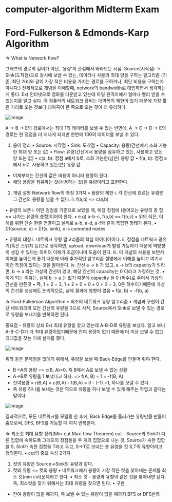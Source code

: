 # computer-algorithm Midterm Exam

# Ford-Fulkerson & Edmonds-Karp Algorithm

☆ What is Network flow?

그래프의 경로의 길이가 아닌, '용량'의 관점에서 바라보는 시점.
Source(시작점) -> Sink(도착점)으로 동시에 보낼 수 있는, 데이터나 사물의 최대 양을 구하는 알고리즘 (기존, 최단 거리와 같이 가장 적은 비용을 가지는 경로를 구하거나, 최단 비용을 구하는게 아니다.)
전체적으로 개념을 이해할때, network의 bandwidth로 대입하면서 생각하는게 좋다.
Ex) 인터넷으로 영화를 다운받고 있는데 파일 원격지에서 얼마나 빨리 받을 수 있는지를 알고 싶다. 각 컴퓨터의 네트워크 장비는 대역폭의 제한이 있기 때문에 가장 짧은 거리로 오는 것보다 대여곡이 큰 쪽으로 오는 것이 더 유리하다.

![image](https://user-images.githubusercontent.com/101514626/164952137-11f6c599-68b1-4b4c-a375-c55a87635368.png)

A -> B -> E의 경로에서는 최대 1의 데이터를 보낼 수 있는 반면에, A -> C -> D -> E의 경로는 한 정점을 더 지나게 되지만 한번에 100의 데이터를 보낼 수 있다.


1. 용어 정리
• Source: 시작점
• Sink: 도착점
• Capacity: 용량(간선에서 소화 가능한 최대 양 또는 값)
• Flow: 유량(간선에서 용량을 점유하고 있는, 사용하고 있는 양 또는 값)
• c(a, b): 정점 a에서 b로, 소화 가는한(남은) 용량 값
• f(a, b): 정점 a에서 b로, 사용하고 있는(쓴) 유량 값
- 이제부터는 간선의 값은 비용이 아니라 용량이 된다.
- 해당 용량을 점유하는 것(사용하는 것)을 유량이라고 표현한다.

2. 개념 설명
Network flow의 특징 3가지
• 용량의 제한
i. 각 간선에 흐르는 유량은 그 간선의 용량을 넘을 수 없다.
ii. f(a,b) <= c(a,b)

• 유량의 보존
i. 어떤 정점을 기준으로 보았을 때, 해당 정점에 (들어오는 유량의 총 합 == 나가는 유량의 총합)이어야 한다.
  ▪ e.g) a-b-c, f(a,b) == f(b,c)
  ▪ 위의 식은, 이해를 위한 단순 한줄 연결이고 실제로 a-b, a-d, a-f와 같이 복잡한 형태가 된다.
  ▪ Σf(source, x) = Σf(x, sink), x is conneted nodes
  
• 유량의 대칭
i. 네트워크 유량 알고리즘의 핵심 아이디어이다.
ii. 정점을 네트워크 공유기(혹은 스위치 등)으로 생각하면, upload, download가 발생 가능하기 때문에 역방향이 생길 수 있다는 의미의 이해가 조금이나마 도움이 된다.
iii. 이 개념의 사용을 보면서 이해를 높이는게 좋기 때문에 아래 추가적인 알고리즘 설명에서 이해를 높이고 여기서 이런 특징이 있다는 것을 알아둔다.
iv. 간선 a → b 가 있고, a → b의 capacity가 5 라면, b → a 라는 가상의 간선이 있고, 해당 간선의 capacity는 0 이라고 가정하는 것.
  ▪ 이게 되는 이유는, 실제 b → a 는 없기 때문에 capacity 을 0 (허수)로 주어서 가상의 간선을 만든것
  ▪ 즉, 1 + 2 = 3, 1 + 2 + 0 + 0 + 0 + 0 = 3, 0은 허수이기때문에 가상의 간선을 생성해도 논리적으로, 실제 결과에 영향이 없음
  ▪ f(a, b) = -f(b, a)

☆ Ford-Fulkerson Algorithm
• 최초의 네트워크 유량 알고리즘
• 개념과 구현이 간단
네트워크의 모든 간선의 유량을 0으로 시작, Source에서 Sink로 보낼 수 있는 경로로 유량을 보내기를 반복하면 된다.

중요점 - 유량의 상쇄
Ex) 최대 유향을 찾고 있는데 A-B-D로 유량을 보냈다. 알고 보니 A-B-C-D가 더 최대 유량이었기때문에 잔여 용량이 없기 때문에 더 이상 보낼 수 없고 최대값을 찾는 거에 실패를 했다.

![image](https://user-images.githubusercontent.com/101514626/164952388-3f70da9b-bd9e-4a19-beb6-7d56c276ebee.png)

위와 같은 문제점을 없애기 위해서, 유량을 보낼 때 Back-Edge를 만들어 줘야 한다.
- B->A의 용량 => c(B, A)=0, 즉 B에서 A로 보낼 수 없는 상황
- A->B로 유량을 1 보냈다고 하자. => f(A, B) = 1 = -f(B, A)
- 잔여용량 = r(B,A) = c(B,A) - f(B,A) = 0 - (-1) =1, 하나를 보낼 수 있다.
- 즉 유량 하나를 보내는 것은 역으로 유량을 하나 보낼 수 있게 해주는 작업과 같다는 말이다.

![image](https://user-images.githubusercontent.com/101514626/164952496-45549f38-6176-43c4-bf75-fc1eff96dbd2.png)

결과적으로, 모든 네트워크를 모델링 한 후에, Back Edge를 흘러가는 유량만큼 만들어 줌으로써, DFS, BFS를 가능할 때 까지 반복한다.

☆ 최소컷 최대 유향 정리(Min-cut Max-flow Theorem)
cut - Source와 Sink가 다른 집합에 속하도록 그래프의 정점들을 두 개의 집합으로 나눈 것. Source가 속한 집합을 S, Sinl가 속한 집합을 T라고 두고, S->T로 보내는 총 유량을 컷 S,T의 유향이라고 정의한다.
• cut의 중요 속성 2가지
  1. 컷의 유량은 Source->Sink의 유량과 같다.
  2. 컷의 유량 <= 컷의 용량
  ▪ 네트워크에서 용량이 가장 작은 컷을 찾아내는 문제를 최소 컷(min cut)문제라고 한다.
  ▪ 최소 컷 - 용량과 유향이 같은 컷을 찾아내면 된다.
 즉, 최소컷을 찾기 위해서는 최대 유량을 찾으면 된다.
• 구현
- 잔여 용량이 없을 때까지, 즉 보낼 수 있는 유량이 없을 때까지 BFS or DFS반복
 
